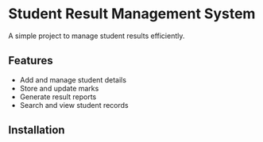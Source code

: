 # Student Result Management System

A simple project to manage student results efficiently.

## Features
- Add and manage student details
- Store and update marks
- Generate result reports
- Search and view student records

## Installation
```bash
